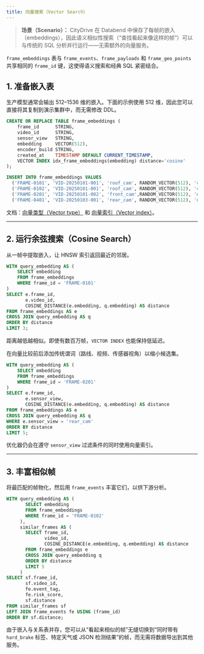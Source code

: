 ```yaml
---
title: 向量搜索（Vector Search）
---
```


> **场景（Scenario）：** CityDrive 在 Databend 中保存了每帧的嵌入（embeddings），因此语义相似性搜索（“查找看起来像这样的帧”）可以与传统的 SQL 分析并行运行——无需额外的向量服务。

`frame_embeddings` 表与 `frame_events`、`frame_payloads` 和 `frame_geo_points` 共享相同的 `frame_id` 键，这使得语义搜索和经典 SQL 紧密结合。

## 1. 准备嵌入表

生产模型通常会输出 512–1536 维的嵌入。下面的示例使用 512 维，因此您可以直接将其复制到演示集群中，而无需修改 DDL。

```sql
CREATE OR REPLACE TABLE frame_embeddings (
    frame_id      STRING,
    video_id      STRING,
    sensor_view   STRING,
    embedding     VECTOR(512),
    encoder_build STRING,
    created_at    TIMESTAMP DEFAULT CURRENT_TIMESTAMP,
    VECTOR INDEX idx_frame_embeddings(embedding) distance='cosine'
);

INSERT INTO frame_embeddings VALUES
  ('FRAME-0101', 'VID-20250101-001', 'roof_cam', RANDOM_VECTOR(512), 'clip-lite-v1', DEFAULT),
  ('FRAME-0102', 'VID-20250101-001', 'roof_cam', RANDOM_VECTOR(512), 'clip-lite-v1', DEFAULT),
  ('FRAME-0201', 'VID-20250101-002', 'front_cam',RANDOM_VECTOR(512), 'night-fusion-v2', DEFAULT),
  ('FRAME-0401', 'VID-20250103-001', 'rear_cam', RANDOM_VECTOR(512), 'night-fusion-v2', DEFAULT);
```

文档：[向量类型（Vector type）](/sql/sql-reference/data-types/vector) 和 [向量索引（Vector index）](/sql/sql-reference/data-types/vector#vector-indexing)。

---

## 2. 运行余弦搜索（Cosine Search）

从一帧中提取嵌入，让 HNSW 索引返回最近的邻居。

```sql
WITH query_embedding AS (
    SELECT embedding
    FROM frame_embeddings
    WHERE frame_id = 'FRAME-0101'
)
SELECT e.frame_id,
       e.video_id,
       COSINE_DISTANCE(e.embedding, q.embedding) AS distance
FROM frame_embeddings AS e
CROSS JOIN query_embedding AS q
ORDER BY distance
LIMIT 3;
```

距离越低越相似。即使有数百万帧，`VECTOR INDEX` 也能保持低延迟。

在向量比较前后添加传统谓词（路线、视频、传感器视角）以缩小候选集。

```sql
WITH query_embedding AS (
    SELECT embedding
    FROM frame_embeddings
    WHERE frame_id = 'FRAME-0201'
)
SELECT e.frame_id,
       e.sensor_view,
       COSINE_DISTANCE(e.embedding, q.embedding) AS distance
FROM frame_embeddings AS e
CROSS JOIN query_embedding AS q
WHERE e.sensor_view = 'rear_cam'
ORDER BY distance
LIMIT 5;
```

优化器仍会在遵守 `sensor_view` 过滤条件的同时使用向量索引。

---

## 3. 丰富相似帧

将最匹配的帧物化，然后用 `frame_events` 丰富它们，以供下游分析。

```sql
WITH query_embedding AS (
       SELECT embedding
       FROM frame_embeddings
       WHERE frame_id = 'FRAME-0102'
     ),
     similar_frames AS (
       SELECT frame_id,
              video_id,
              COSINE_DISTANCE(e.embedding, q.embedding) AS distance
       FROM frame_embeddings e
       CROSS JOIN query_embedding q
       ORDER BY distance
       LIMIT 5
     )
SELECT sf.frame_id,
       sf.video_id,
       fe.event_tag,
       fe.risk_score,
       sf.distance
FROM similar_frames sf
LEFT JOIN frame_events fe USING (frame_id)
ORDER BY sf.distance;
```

由于嵌入与关系表并存，您可以从“看起来相似的帧”无缝切换到“同时带有 `hard_brake` 标签、特定天气或 JSON 检测结果”的帧，而无需将数据导出到其他服务。